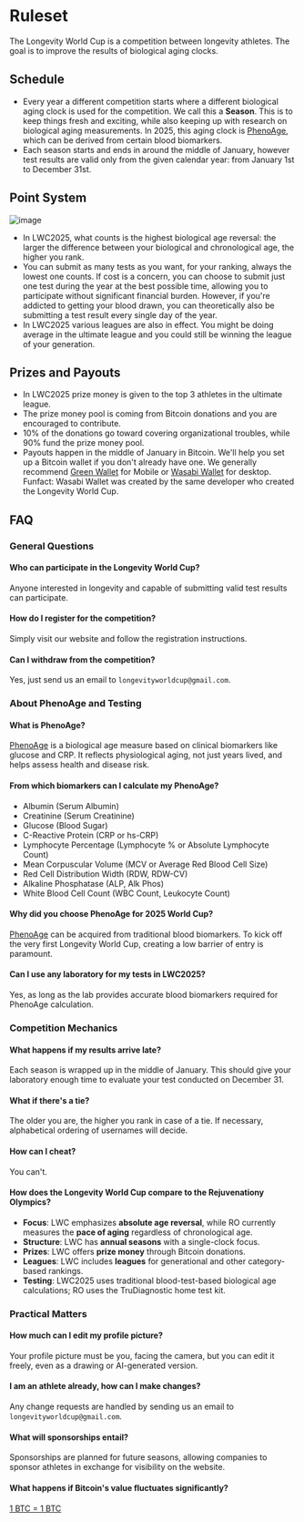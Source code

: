 # Ruleset
The Longevity World Cup is a competition between longevity athletes. The goal is to improve the results of biological aging clocks.

## Schedule
- Every year a different competition starts where a different biological aging clock is used for the competition. We call this a **Season**. This is to keep things fresh and exciting, while also keeping up with research on biological aging measurements. In 2025, this aging clock is [PhenoAge](https://pmc.ncbi.nlm.nih.gov/articles/PMC5940111/pdf/aging-10-101414.pdf), which can be derived from certain blood biomarkers.
- Each season starts and ends in around the middle of January, however test results are valid only from the given calendar year: from January 1st to December 31st.

## Point System

![image](https://github.com/user-attachments/assets/1e96c074-4409-42f8-a686-908c01473c7a)


- In LWC2025, what counts is the highest biological age reversal: the larger the difference between your biological and chronological age, the higher you rank.
- You can submit as many tests as you want, for your ranking, always the lowest one counts. If cost is a concern, you can choose to submit just one test during the year at the best possible time, allowing you to participate without significant financial burden. However, if you're addicted to getting your blood drawn, you can theoretically also be submitting a test result every single day of the year.
- In LWC2025 various leagues are also in effect. You might be doing average in the ultimate league and you could still be winning the league of your generation.

## Prizes and Payouts
- In LWC2025 prize money is given to the top 3 athletes in the ultimate league.
- The prize money pool is coming from Bitcoin donations and you are encouraged to contribute.
- 10% of the donations go toward covering organizational troubles, while 90% fund the prize money pool.
- Payouts happen in the middle of January in Bitcoin. We'll help you set up a Bitcoin wallet if you don't already have one. We generally recommend [Green Wallet](https://blockstream.com/green/) for Mobile or [Wasabi Wallet](https://wasabiwallet.io/) for desktop. Funfact: Wasabi Wallet was created by the same developer who created the Longevity World Cup.

## FAQ

### General Questions
#### Who can participate in the Longevity World Cup? 
Anyone interested in longevity and capable of submitting valid test results can participate.

#### How do I register for the competition?
Simply visit our website and follow the registration instructions.

#### Can I withdraw from the competition?
Yes, just send us an email to `longevityworldcup@gmail.com`.

### About PhenoAge and Testing
#### What is PhenoAge? 
[PhenoAge](https://pmc.ncbi.nlm.nih.gov/articles/PMC5940111/pdf/aging-10-101414.pdf) is a biological age measure based on clinical biomarkers like glucose and CRP. It reflects physiological aging, not just years lived, and helps assess health and disease risk.

#### From which biomarkers can I calculate my PhenoAge?
- Albumin (Serum Albumin)  
- Creatinine (Serum Creatinine)  
- Glucose (Blood Sugar)  
- C-Reactive Protein (CRP or hs-CRP)  
- Lymphocyte Percentage (Lymphocyte % or Absolute Lymphocyte Count)  
- Mean Corpuscular Volume (MCV or Average Red Blood Cell Size)  
- Red Cell Distribution Width (RDW, RDW-CV)  
- Alkaline Phosphatase (ALP, Alk Phos)  
- White Blood Cell Count (WBC Count, Leukocyte Count)  

#### Why did you choose PhenoAge for 2025 World Cup?
[PhenoAge](https://pmc.ncbi.nlm.nih.gov/articles/PMC5940111/pdf/aging-10-101414.pdf) can be acquired from traditional blood biomarkers. To kick off the very first Longevity World Cup, creating a low barrier of entry is paramount.

#### Can I use any laboratory for my tests in LWC2025?
Yes, as long as the lab provides accurate blood biomarkers required for PhenoAge calculation.

### Competition Mechanics
#### What happens if my results arrive late?
Each season is wrapped up in the middle of January. This should give your laboratory enough time to evaluate your test conducted on December 31.

#### What if there's a tie?
The older you are, the higher you rank in case of a tie. If necessary, alphabetical ordering of usernames will decide.  

#### How can I cheat?
You can't. 

#### How does the Longevity World Cup compare to the Rejuvenationy Olympics?
- **Focus**: LWC emphasizes **absolute age reversal**, while RO currently measures the **pace of aging** regardless of chronological age.  
- **Structure**: LWC has **annual seasons** with a single-clock focus.  
- **Prizes**: LWC offers **prize money** through Bitcoin donations.  
- **Leagues**: LWC includes **leagues** for generational and other category-based rankings.  
- **Testing**: LWC2025 uses traditional blood-test-based biological age calculations; RO uses the TruDiagnostic home test kit.

### Practical Matters
#### How much can I edit my profile picture?
Your profile picture must be you, facing the camera, but you can edit it freely, even as a drawing or AI-generated version.

#### I am an athlete already, how can I make changes?
Any change requests are handled by sending us an email to `longevityworldcup@gmail.com`.

#### What will sponsorships entail?
Sponsorships are planned for future seasons, allowing companies to sponsor athletes in exchange for visibility on the website.

#### What happens if Bitcoin's value fluctuates significantly?
[1 BTC = 1 BTC](https://old.reddit.com/r/Bitcoin/comments/w1di0k/please_understand_what_1_btc_1_btc_really_means/)


